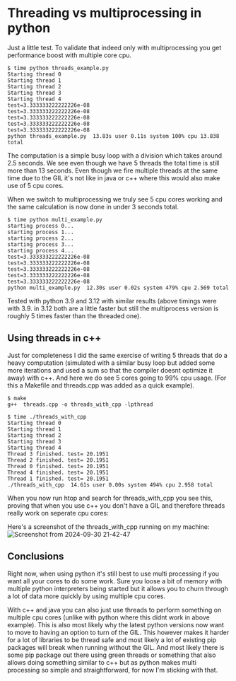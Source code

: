 # Threading vs multiprocessing in python

Just a little test. To validate that indeed only with multiprocessing you get performance boost with multiple core cpu.

```
$ time python threads_example.py
Starting thread 0
Starting thread 1
Starting thread 2
Starting thread 3
Starting thread 4
test=3.333333222222226e-08
test=3.333333222222226e-08
test=3.333333222222226e-08
test=3.333333222222226e-08
test=3.333333222222226e-08
python threads_example.py  13.83s user 0.11s system 100% cpu 13.838 total
```

The computation is a simple busy loop with a division which takes around 2.5 seconds. We see even though we have
5 threads the total time is still more than 13 seconds.
Even though we fire multiple threads at the same time due to the GIL it's not like in java or c++ where this would also make use of 5 cpu cores.

When we switch to multiprocessing we truly see 5 cpu cores working and the same calculation is now done in
under 3 seconds total.

```
$ time python multi_example.py
starting process 0...
starting process 1...
starting process 2...
starting process 3...
starting process 4...
test=3.333333222222226e-08
test=3.333333222222226e-08
test=3.333333222222226e-08
test=3.333333222222226e-08
test=3.333333222222226e-08
python multi_example.py  12.30s user 0.02s system 479% cpu 2.569 total
```

Tested with python 3.9 and 3.12 with similar results (above timings were with 3.9. in 3.12 both are a little faster
but still the multiprocess version is roughly 5 times faster than the threaded one).

## Using threads in c++

Just for completeness I did the same exercise of writing 5 threads that do a
heavy computation (simulated with a similar busy loop but added some more iterations and used a sum so that
the compiler doesnt optimize it away) with c++.
And here we do see 5 cores going to 99% cpu usage. (For this a Makefile and threads.cpp was added as a quick example).

```
$ make
g++  threads.cpp -o threads_with_cpp -lpthread

$ time ./threads_with_cpp
Starting thread 0
Starting thread 1
Starting thread 2
Starting thread 3
Starting thread 4
Thread 3 finished. test= 20.1951
Thread 2 finished. test= 20.1951
Thread 0 finished. test= 20.1951
Thread 4 finished. test= 20.1951
Thread 1 finished. test= 20.1951
./threads_with_cpp  14.61s user 0.00s system 494% cpu 2.958 total
```

When you now run htop and search for threads_with_cpp you see this, proving that
when you use c++ you don't have a GIL and therefore threads really work on seperate cpu cores:

Here's a screenshot of the threads_with_cpp running on my machine:
![Screenshot from 2024-09-30 21-42-47](https://github.com/user-attachments/assets/cb4b2ce2-59ca-4eaf-adea-45c3f755c156)

## Conclusions

Right now, when using python it's still best to use multi processing if you want all your cores to do some work. Sure you loose a bit of memory with multiple python interpreters being started but it allows you to churn through a lot of data more quickly by using multiple cpu cores.

With c++ and java you can also just use threads to perform something on multiple cpu cores (unlike with python where this didnt work in above example). This is also most likely why the latest python versions now want to move to having an option to turn of the GIL. This however makes it harder for a lot of libraries to be thread safe and most likely a lot of existing pip packages will break when running without the GIL.
And most likely there is some pip package out there using green threads or something that also allows doing something similar to c++ but as python makes multi processing so simple and straightforward, for now I'm sticking with that.
